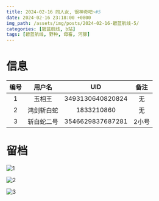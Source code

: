 ```yaml
---
title: 2024-02-16 同人女, 很神奇吧~#5
date: 2024-02-16 23:18:00 +0800
img_path: /assets/img/posts/2024-02-16-碧蓝航线-5/
categories: [碧蓝航线, b站]
tags: [碧蓝航线, 野种, 母畜, 河豚]
---
```


# 信息

| 编号 |   用户名   |       UID        | 备注  |
| :--: | :--------: | :--------------: | :---: |
|  1   |   玉相王   | 3493130640820824 |  无   |
|  2   | 鸿剑斩白蛇 |    1833210860    |  无   |
|  3   | 斩白蛇二号 | 3546629837687281 | 2小号 |

# 留档

![1](1.jpg)

![2](2.jpg)

![3](3.jpg)

